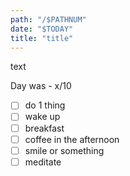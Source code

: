 ```yaml
---
path: "/$PATHNUM"
date: "$TODAY"
title: "title"
---
```


text

Day was - x/10

- [ ] do 1 thing
- [ ] wake up
- [ ] breakfast
- [ ] coffee in the afternoon
- [ ] smile or something
- [ ] meditate
